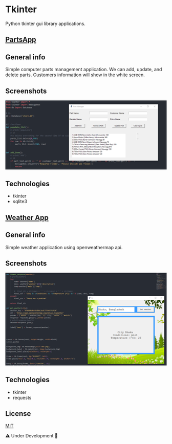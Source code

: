 # Tkinter
Python tkinter gui library applications. 

## [PartsApp](https://github.com/nou-ros/PyLab/tree/master/_03_TkinterLab/_01_parts_app)

## General info
Simple computer parts management application. We can add, update, and delete parts. Customers information will show in the white screen. 

## Screenshots
![Screen shot](./_01_parts_app/part_manager.png)

## Technologies
* tkinter
* sqlite3

## [Weather App](https://github.com/nou-ros/PyLab/tree/master/_03_TkinterLab/_02_weather_app)

## General info
Simple weather application using openweathermap api.

## Screenshots
![Screen shot](./_02_weather_app/weather.png)

## Technologies
* tkinter
* requests

## License
[MIT](https://choosealicense.com/licenses/mit/)

⚠️ Under Development 🚧
